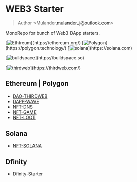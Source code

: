 # WEB3 Starter

> Author <Mulander,mulander_j@outlook.com>

MonoRepo for bunch of Web3 DApp starters.

[![Ethtreum](https://img.shields.io/badge/network-ethereum-3498db.svg?)](https://ethereum.org/)
[![Polygon](https://img.shields.io/badge/network-polygon-7B3FE4.svg?)](https://polygon.technology/)
[![solana](https://img.shields.io/badge/network-solana-14f195.svg?)](https://solana.com)

[![buildspace](https://img.shields.io/badge/platform-buildspace-9d8eee.svg?)](https://buildspace.so)

[![thirdweb](https://img.shields.io/badge/util-thirdweb-A855F7.svg?)](https://thirdweb.com/)

## Ethereum | Polygon

- [DAO-THIRDWEB](/dao-thirdweb/)
- [DAPP-WAVE](/dapp-wave/)
- [NFT-DNS](/nft-dns/)
- [NFT-GAME](/nft-game/)
- [NFT-LOOT](/nft-loot/)

## Solana

- [NFT-SOLANA](/nft-sol/)

## Dfinity

- Dfinity-Starter
